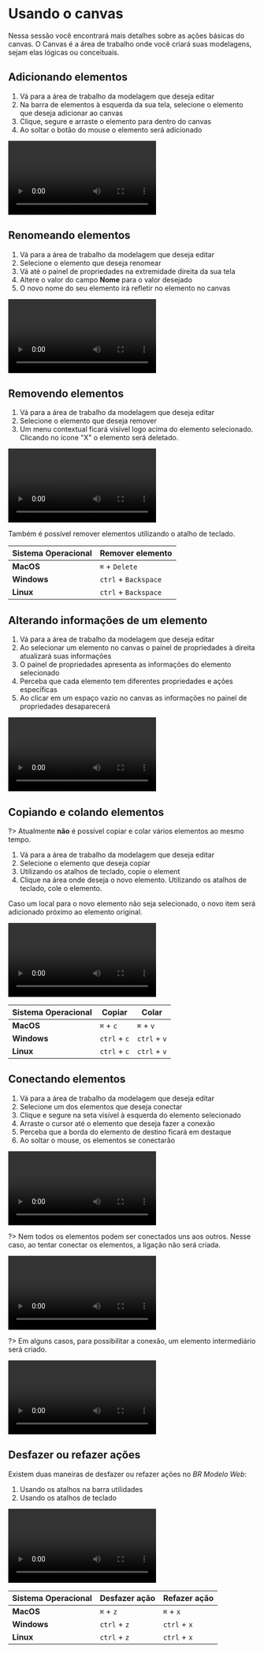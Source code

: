 # Usando o canvas

Nessa sessão você encontrará mais detalhes sobre as ações básicas do canvas. O Canvas é a área de trabalho onde você criará suas modelagens, sejam elas lógicas ou conceituais.

## Adicionando elementos

1. Vá para a área de trabalho da modelagem que deseja editar
1. Na barra de elementos à esquerda da sua tela, selecione o elemento que deseja adicionar ao canvas
1. Clique, segure e arraste o elemento para dentro do canvas
1. Ao soltar o botão do mouse o elemento será adicionado

<video class="video-player" controls>
	<source src="canvas-usage/assets/adicionando-elementos.mp4" type="video/mp4">
	Desculpe, seu navegador não suporta esse formato de vídeo.
</video>

## Renomeando elementos

1. Vá para a área de trabalho da modelagem que deseja editar
1. Selecione o elemento que deseja renomear
1. Vá até o painel de propriedades na extremidade direita da sua tela
1. Altere o valor do campo **Nome** para o valor desejado
1. O novo nome do seu elemento irá refletir no elemento no canvas

<video class="video-player" controls>
	<source src="canvas-usage/assets/renomeando-elementos.mp4" type="video/mp4">
	Desculpe, seu navegador não suporta esse formato de vídeo.
</video>

## Removendo elementos

1. Vá para a área de trabalho da modelagem que deseja editar
1. Selecione o elemento que deseja remover
1. Um menu contextual ficará visível logo acima do elemento selecionado. Clicando no ícone "X" o elemento será deletado.

<video class="video-player" controls>
	<source src="canvas-usage/assets/removendo-elementos.mp4" type="video/mp4">
	Desculpe, seu navegador não suporta esse formato de vídeo.
</video>

Também é possível remover elementos utilizando o atalho de teclado.

| Sistema Operacional | Remover elemento |
| ------------------- | ------------- |
| **MacOS** 		  | `⌘` + `Delete` |
| **Windows**		  | `ctrl` + `Backspace` |
| **Linux** 		  | `ctrl` + `Backspace` |

## Alterando informações de um elemento

1. Vá para a área de trabalho da modelagem que deseja editar
1. Ao selecionar um elemento no canvas o painel de propriedades à direita atualizará suas informações
1. O painel de propriedades apresenta as informações do elemento selecionado
1. Perceba que cada elemento tem diferentes propriedades e ações específicas
1. Ao clicar em um espaço vazio no canvas as informações no painel de propriedades desaparecerá

<video class="video-player" controls>
	<source src="canvas-usage/assets/alterando-informações-de-um-elemento.mp4" type="video/mp4">
	Desculpe, seu navegador não suporta esse formato de vídeo.
</video>

## Copiando e colando elementos

?> Atualmente **não** é possível copiar e colar vários elementos ao mesmo tempo.

1. Vá para a área de trabalho da modelagem que deseja editar
1. Selecione o elemento que deseja copiar
1. Utilizando os atalhos de teclado, copie o element
1. Clique na área onde deseja o novo elemento. Utilizando os atalhos de teclado, cole o elemento.

Caso um local para o novo elemento não seja selecionado, o novo item será adicionado próximo ao elemento original.

<video class="video-player" controls>
	<source src="canvas-usage/assets/copiando-e-colando-elementos.mp4" type="video/mp4">
	Desculpe, seu navegador não suporta esse formato de vídeo.
</video>

| Sistema Operacional | Copiar | Colar |
| ------------------- | ------------- | ------------ |
| **MacOS** 		  | `⌘` + `c` 	  | `⌘` + `v` 	 |
| **Windows**		  | `ctrl` + `c`  | `ctrl` + `v` |
| **Linux** 		  | `ctrl` + `c`  | `ctrl` + `v` |


## Conectando elementos

1. Vá para a área de trabalho da modelagem que deseja editar
1. Selecione um dos elementos que deseja conectar
1. Clique e segure na seta visível à esquerda do elemento selecionado
1. Arraste o cursor até o elemento que deseja fazer a conexão 
1. Perceba que a borda do elemento de destino ficará em destaque
1. Ao soltar o mouse, os elementos se conectarão

<video class="video-player" controls>
	<source src="canvas-usage/assets/conectando-elementos.mp4" type="video/mp4">
	Desculpe, seu navegador não suporta esse formato de vídeo.
</video>

?> Nem todos os elementos podem ser conectados uns aos outros. Nesse caso, ao tentar conectar os elementos, a ligação não será criada.

<video class="video-player" controls>
	<source src="canvas-usage/assets/conectando-elementos-2.mp4" type="video/mp4">
	Desculpe, seu navegador não suporta esse formato de vídeo.
</video>

?> Em alguns casos, para possibilitar a conexão, um elemento intermediário será criado.

<video class="video-player" controls>
	<source src="canvas-usage/assets/conectando-elementos-3.mp4" type="video/mp4">
	Desculpe, seu navegador não suporta esse formato de vídeo.
</video>

## Desfazer ou refazer ações

Existem duas maneiras de desfazer ou refazer ações no _BR Modelo Web_:

1. Usando os atalhos na barra utilidades
2. Usando os atalhos de teclado

<video class="video-player" controls>
	<source src="canvas-usage/assets/desfazer-ou-refazer-acoes.mp4" type="video/mp4">
	Desculpe, seu navegador não suporta esse formato de vídeo.
</video>

| Sistema Operacional | Desfazer ação | Refazer ação |
| ------------------- | ------------- | ------------ |
| **MacOS** 		  | `⌘` + `z` 	  | `⌘` + `x` 	 |
| **Windows**		  | `ctrl` + `z`  | `ctrl` + `x` |
| **Linux** 		  | `ctrl` + `z`  | `ctrl` + `x` |
